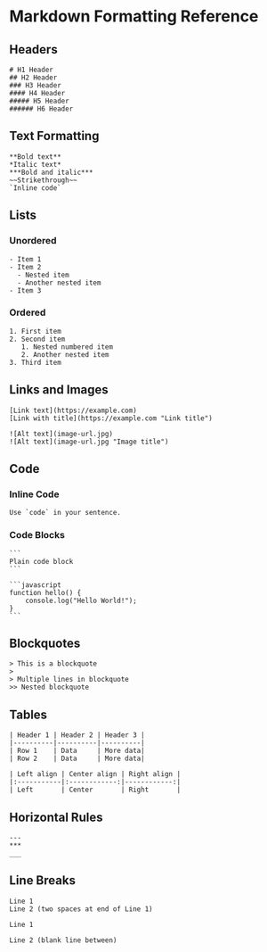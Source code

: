 # Markdown Formatting Reference

## Headers
```
# H1 Header
## H2 Header
### H3 Header
#### H4 Header
##### H5 Header
###### H6 Header
```

## Text Formatting
```
**Bold text**
*Italic text*
***Bold and italic***
~~Strikethrough~~
`Inline code`
```

## Lists

### Unordered
```
- Item 1
- Item 2
  - Nested item
  - Another nested item
- Item 3
```

### Ordered
```
1. First item
2. Second item
   1. Nested numbered item
   2. Another nested item
3. Third item
```

## Links and Images
```
[Link text](https://example.com)
[Link with title](https://example.com "Link title")

![Alt text](image-url.jpg)
![Alt text](image-url.jpg "Image title")
```

## Code

### Inline Code
```
Use `code` in your sentence.
```

### Code Blocks
````
```
Plain code block
```

```javascript
function hello() {
    console.log("Hello World!");
}
```
````

## Blockquotes
```
> This is a blockquote
> 
> Multiple lines in blockquote
>> Nested blockquote
```

## Tables
```
| Header 1 | Header 2 | Header 3 |
|----------|----------|----------|
| Row 1    | Data     | More data|
| Row 2    | Data     | More data|

| Left align | Center align | Right align |
|:-----------|:------------:|------------:|
| Left       | Center       | Right       |
```

## Horizontal Rules
```
---
***
___
```

## Line Breaks
```
Line 1  
Line 2 (two spaces at end of Line 1)

Line 1

Line 2 (blank line between)
```

